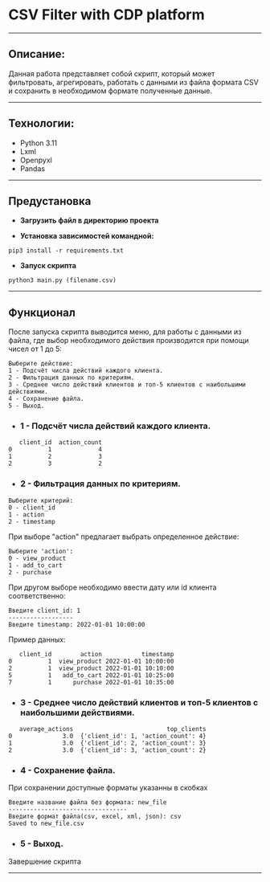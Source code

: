 # CSV Filter with CDP platform

---

## Описание:

Данная работа представляет собой скрипт, 
который может фильтровать, агрегировать, 
работать с данными из файла формата CSV и сохранить в необходимом формате полученные данные.


---

## Технологии:
- Python 3.11
- Lxml
- Openpyxl
- Pandas

---

## Предустановка
- **Загрузить файл в директорию проекта**

- **Установка зависимостей командной:**
```shell
pip3 install -r requirements.txt
```

- **Запуск скрипта**
```shell
python3 main.py (filename.csv)
```
--- 
## Функционал
После запуска скрипта выводится меню, для работы с данными из файла, где выбор необходимого действия производится при помощи чисел от 1 до 5:
```bazaar
Выберите действие:
1 - Подсчёт числа действий каждого клиента.
2 - Фильтрация данных по критериям.
3 - Среднее число действий клиентов и топ-5 клиентов с наибольшими действиями.
4 - Сохранение файла.
5 - Выход.
```
- ### 1 - Подсчёт числа действий каждого клиента.
```
   client_id  action_count
0          1             4
1          2             3
2          3             2 
```
- ### 2 - Фильтрация данных по критериям.
```
Выберите критерий:
0 - client_id
1 - action
2 - timestamp

```
При выборе "action" предлагает выбрать определенное действие:
```
Выберите 'action': 
0 - view_product
1 - add_to_cart
2 - purchase
```
При другом выборе необходимо ввести дату или id клиента соответственно:
```
Введите client_id: 1
------------------
Введите timestamp: 2022-01-01 10:00:00
```
Пример данных:
```
   client_id        action           timestamp
0          1  view_product 2022-01-01 10:00:00
2          1  view_product 2022-01-01 10:10:00
5          1   add_to_cart 2022-01-01 10:25:00
7          1      purchase 2022-01-01 10:35:00 
```
- ### 3 - Среднее число действий клиентов и топ-5 клиентов с наибольшими действиями.
```
   average_actions                          top_clients
0              3.0  {'client_id': 1, 'action_count': 4}
1              3.0  {'client_id': 2, 'action_count': 3}
2              3.0  {'client_id': 3, 'action_count': 2}

```
- ### 4 - Сохранение файла.
При сохранении доступные форматы указанны в скобках
```
Введите название файла без формата: new_file 
---------------------------------
Введите формат файла(csv, excel, xml, json): csv
Saved to new_file.csv
```
- ### 5 - Выход.
Завершение скрипта

---
